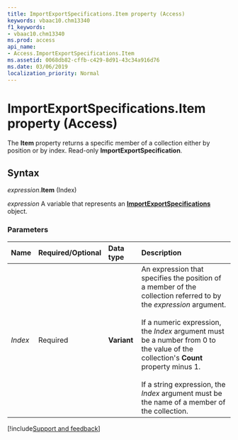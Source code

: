 ```yaml
---
title: ImportExportSpecifications.Item property (Access)
keywords: vbaac10.chm13340
f1_keywords:
- vbaac10.chm13340
ms.prod: access
api_name:
- Access.ImportExportSpecifications.Item
ms.assetid: 0068db82-cffb-c429-8d91-43c34a916d76
ms.date: 03/06/2019
localization_priority: Normal
---
```



# ImportExportSpecifications.Item property (Access)

The **Item** property returns a specific member of a collection either by position or by index. Read-only **ImportExportSpecification**.


## Syntax

_expression_.**Item** (Index)

_expression_ A variable that represents an **[ImportExportSpecifications](Access.ImportExportSpecifications.md)** object.


### Parameters

|Name|Required/Optional|Data type|Description|
|:-----|:-----|:-----|:-----|
| _Index_|Required|**Variant**|An expression that specifies the position of a member of the collection referred to by the _expression_ argument.<br/><br/>If a numeric expression, the _Index_ argument must be a number from 0 to the value of the collection's **Count** property minus 1.<br/><br/>If a string expression, the _Index_ argument must be the name of a member of the collection.|




[!include[Support and feedback](~/includes/feedback-boilerplate.md)]